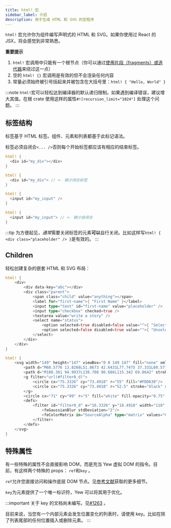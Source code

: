 ```yaml
---
title: html! 宏
sidebar_label: 介绍
description: 用于生成 HTML 和 SVG 的宏程序
---
```


`html!` 宏允许你为组件编写声明式的 HTML 和 SVG。如果你使用过 React 的 JSX，将会感觉到非常熟悉。

**重要提示**

1. `html!` 宏调用中只能有一个根节点（你可以通过[使用片段（fragments）或迭代器](html/lists)来绕过这一点）
2. 空的 `html! {}` 宏调用是有效的但不会渲染任何内容
3. 常量必须始终被引号括起来并被包含在大括号里：`html! { "Hello, World" }`

:::note
`html!`宏可以轻松达到编译器的默认递归限制。如果遇到编译错误，建议增大其值。在根 crate 使用这样的属性`#![recursion_limit="1024"]` 处理这个问题。
:::

## 标签结构

标签基于 HTML 标签。组件、元素和列表都基于此标记语法。

标签必须自闭合`<... />`否则每个开始标签都应该有相应的结束标签。

<!--DOCUSAURUS_CODE_TABS-->

<!--Open - Close-->

```rust
html! {
  <div id="my_div"></div>
}
```

<!--Invalid-->

```rust
html! {
  <div id="my_div"> // <- 缺少闭合标签
}
```

<!--Self-closing-->

```rust
html! {
  <input id="my_input" />
}
```

<!--Invalid-->

```rust
html! {
  <input id="my_input"> // <- 缺少自闭合
}
```

<!--END_DOCUSAURUS_CODE_TABS-->

:::tip
为方便起见，*通常*需要关闭标签的元素**可以**自行关闭。比如这样写`html! { <div class="placeholder" /> }`是有效的。
:::

## Children

轻松创建复杂的嵌套 HTML 和 SVG 布局：

<!--DOCUSAURUS_CODE_TABS-->

<!--HTML-->

```rust
html! {
    <div>
        <div data-key="abc"></div>
        <div class="parent">
            <span class="child" value="anything"></span>
            <label for="first-name">{ "First Name" }</label>
            <input type="text" id="first-name" value="placeholder" />
            <input type="checkbox" checked=true />
            <textarea value="write a story" />
            <select name="status">
                <option selected=true disabled=false value="">{ "Selected" }</option>
                <option selected=false disabled=true value="">{ "Unselected" }</option>
            </select>
        </div>
    </div>
}
```

<!--SVG-->

```rust
html! {
    <svg width="149" height="147" viewBox="0 0 149 147" fill="none" xmlns="http://www.w3.org/2000/svg">
        <path d="M60.5776 13.8268L51.8673 42.6431L77.7475 37.331L60.5776 13.8268Z" fill="#DEB819"/>
        <path d="M108.361 94.9937L138.708 90.686L115.342 69.8642" stroke="black" stroke-width="4" stroke-linecap="round" stroke-linejoin="round"/>
        <g filter="url(#filter0_d)">
            <circle cx="75.3326" cy="73.4918" r="55" fill="#FDD630"/>
            <circle cx="75.3326" cy="73.4918" r="52.5" stroke="black" stroke-width="5"/>
        </g>
        <circle cx="71" cy="99" r="5" fill="white" fill-opacity="0.75" stroke="black" stroke-width="3"/>
        <defs>
            <filter id="filter0_d" x="16.3326" y="18.4918" width="118" height="118" filterUnits="userSpaceOnUse" color-interpolation-filters="sRGB">
                <feGaussianBlur stdDeviation="2"/>
                <feColorMatrix in="SourceAlpha" type="matrix" values="0 0 0 0 0 0 0 0 0 0 0 0 0 0 0 0 0 0 127 0"/>
            </filter>
        </defs>
    </svg>
}
```

<!--END_DOCUSAURUS_CODE_TABS-->

## 特殊属性

有一些特殊的属性不会直接影响 DOM，而是充当 Yew 虚拟 DOM 的指令。目前，有这样两个特殊的 props： `ref`和`key` 。

`ref`允许您直接访问和操作底层 DOM 节点。见[参考文献](components/refs)获取的更多细节。

`key`为元素提供了一个唯一标识符，Yew 可以将其用于优化。

:::important
关于 key 的文档尚未编写。见[#1263](https://github.com/yewstack/yew/issues/1263) 。

目前来说，当您有一个内部元素会发生位置变化的列表时，请使用 key。比如在除了列表尾部的任何位置插入或删除元素。
:::
